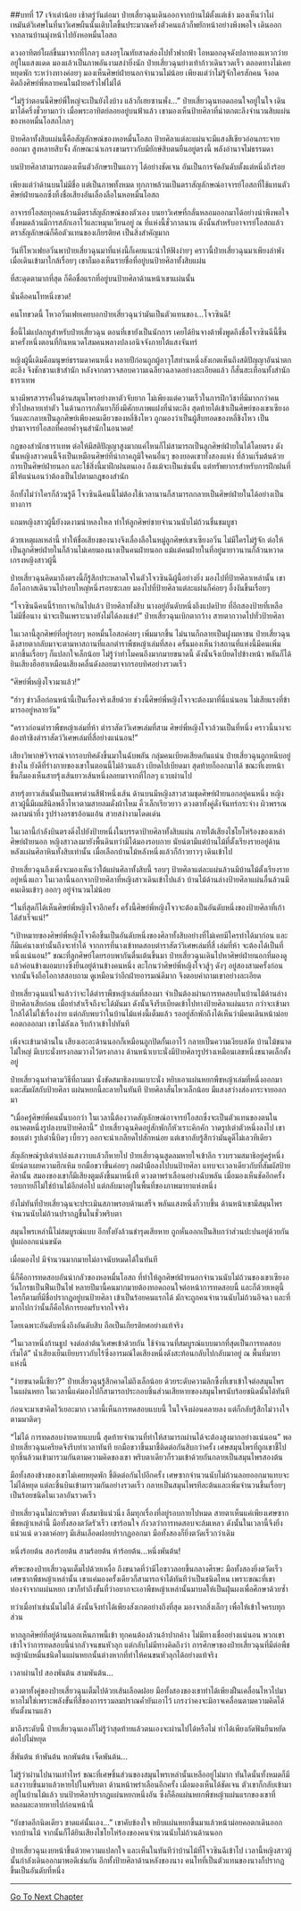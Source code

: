##บทที่ 17  เจ้าเต่าน้อย
เช้าตรู่วันต่อมา ป๋ายเสี่ยวฉุนเดินออกจากบ้านไม้ตั้งแต่เช้า มองเห็นว่าไผ่เหมันต์วิเศษในที่นาวิเศษผืนนั้นเติบโตขึ้นประมาณครึ่งตัวคนแล้วก็พยักหน้าอย่างพึงพอใจ เดินออกจากลานบ้านมุ่งหน้าไปยังหอหมื่นโอสถ

ดวงอาทิตย์โผล่ขึ้นมาจากที่ไกลๆ แสงอรุโณทัยสาดส่องไปทั่วฟากฟ้า ไอหมอกดุจดังปลาทองแหวกว่ายอยู่ในแสงแดด มองแล้วเป็นภาพอันงามสง่ายิ่งนัก ป๋ายเสี่ยวฉุนย่างเท้าก้าวเดินรวดเร็ว ตลอดทางไม่เคยหยุดพัก ระหว่างทางค่อยๆ มองเห็นศิษย์ฝ่ายนอกจำนวนไม่น้อย เพียงแต่ว่าไม่รู้จักใครสักคน จึงอดคิดถึงศิษย์พี่หลายคนในฝ่ายครัวไฟไม่ได้

“ไม่รู้ว่าตอนนี้ศิษย์พี่ใหญ่จะเป็นยังไงบ้าง แล้วก็เฮยซานพั่ง...” ป๋ายเสี่ยวฉุนทอดถอนใจอยู่ในใจ เดินมาได้ครึ่งชั่วยามกว่า เมื่อพระอาทิตย์ลอยอยู่บนฟ้าแล้ว เขามองเห็นป้ายศิลาที่น่าตกตะลึงจำนวนสิบแผ่นของหอหมื่นโอสถไกลๆ

ป้ายศิลาทั้งสิบแผ่นนี้คือสัญลักษณ์ของหอหมื่นโอสถ ป้ายศิลาแต่ละแผ่นจะมีแสงสีเขียวอ่อนกระจายออกมา สูงหลายสิบจั้ง ลักษณะน่าเกรงขามราวกับมียักษ์สิบตนยืนอยู่ตรงนี้ พลังอำนาจไม่ธรรมดา

บนป้ายศิลาสามารถมองเห็นตัวอักษรเป็นแถวๆ ได้อย่างชัดเจน อันเป็นการจัดอันดับตั้งแต่หนึ่งถึงร้อย

เพียงแต่ว่าด้านบนไม่มีชื่อ แต่เป็นภาพทั้งหมด ทุกภาพล้วนเป็นตราสัญลักษณ์อาจารย์โอสถที่ใช้แทนตัวศิษย์ฝ่ายนอกซึ่งทิ้งชื่อเสียงอันเลื่องลือในหอหมื่นโอสถ

อาจารย์โอสถทุกคนล้วนมีตราสัญลักษณ์ของตัวเอง บนยาวิเศษที่กลั่นหลอมออกมาได้อย่างน่าพึงพอใจทั้งหมดล้วนมีการสลักเอาไว้และหมุนเวียนอยู่ ณ ที่แห่งนี้ชั่วกาลนาน ดังนั้นสำหรับอาจารย์โอสถแล้ว ตราสัญลักษณ์ก็คือตัวแทนของเกียรติยศ เป็นสิ่งสำคัญมาก

วันที่โหวเฟยอวิ๋นพาป๋ายเสี่ยวฉุนมาที่แห่งนี้ก็เคยแนะนำให้ฟังง่ายๆ คราวนี้ป๋ายเสี่ยวฉุนมาเพียงลำพัง เมื่อเดินเข้ามาใกล้เรื่อยๆ เขาก็มองเห็นรายชื่อที่อยู่บนป้ายศิลาทั้งสิบแผ่น

ที่สะดุดตามากที่สุด ก็คือชื่อแรกที่อยู่บนป้ายศิลาด้านหน้าเขาแผ่นนั้น

นั่นคือคนโทหนึ่งขวด!

คนโทขวดนี้ โหวอวิ๋นเฟยเคยบอกป๋ายเสี่ยวฉุนว่ามันเป็นตัวแทนของ...โจวซินฉี!

ชื่อนี้ไม่แปลกหูสำหรับป๋ายเสี่ยวฉุน ตอนที่เขายังเป็นนักการ เคยได้ยินจางต้าพั่งพูดถึงชื่อโจวซินฉีนี้ขึ้นมาครั้งหนึ่งตอนที่กินหนวดโสมคนพลางปลงอนิจจังภายใต้แสงจันทร์

หญิงผู้นี้เดิมคือมนุษย์ธรรมดาคนหนึ่ง หลายปีก่อนถูกผู้อาวุโสท่านหนึ่งสังเกตเห็นถึงสติปัญญาอันน่าตกตะลึง จึงชักชวนเข้าสำนัก หลังจากตรวจสอบความเฉลียวฉลาดอย่างละเอียดแล้ว ก็สั่นสะเทือนทั้งสำนักธาราเทพ

นางมีพรสวรรค์ในด้านสมุนไพรอย่างหาตัวจับยาก ไม่เพียงแต่ความเร็วในการฝึกวิชาที่มีมากกว่าคนทั่วไปหลายเท่าตัว ในด้านการกลั่นยาก็ยิ่งมีศักยภาพแฝงที่น่าตะลึง สุดท้ายได้เข้าเป็นศิษย์ของเขาเซียงอวิ๋นและกลายเป็นลูกศิษย์เพียงคนเดียวของหลี่ชิงโหว ถูกมองว่าเป็นผู้สืบทอดของหลี่ชิงโหว เป็นปรมาจารย์โอสถที่คอยค้ำจุนสำนักในอนาคต!

กฎของสำนักธาราเทพ ต่อให้มีสติปัญญาสูงมากแค่ไหนก็ไม่สามารถเป็นลูกศิษย์ฝ่ายในได้โดยตรง ดังนั้นหญิงสาวคนนี้จึงเป็นเหมือนศิษย์ที่น่าภาคภูมิใจคนอื่นๆ ของยอดเขาทั้งสองแห่ง ที่ล้วนเริ่มต้นด้วยการเป็นศิษย์ฝ่ายนอก และใช้สิ่งนี้มาฝึกฝนตนเอง ถึงแม้จะเป็นเช่นนั้น แต่ทรัพยากรสำหรับการฝึกฝนที่มีให้แน่นอนว่าต้องเป็นไปตามกฎของสำนัก

อีกทั้งไม่ว่าใครก็ล้วนรู้ดี โจวซินฉีคนนี้ไม่ต้องใช้เวลานานก็สามารถกลายเป็นศิษย์ฝ่ายในได้อย่างเป็นทางการ

แถมหญิงสาวผู้นี้ยังงดงามน่าหลงใหล ทำให้ลูกศิษย์ชายจำนวนนับไม่ถ้วนชื่นชมบูชา

ด้วยเหตุผลเหล่านี้ ทำให้ชื่อเสียงของนางจึงเลื่องลือในหมู่ลูกศิษย์เขาเซียงอวิ๋น ไม่มีใครไม่รู้จัก ต่อให้เป็นลูกศิษย์ฝ่ายในก็ล้วนไม่เคยมองนางเป็นคนฝ่ายนอก แม้แต่คนฝ่ายในที่อยู่มายาวนานก็ล้วนหวาดเกรงหญิงสาวผู้นี้

ป๋ายเสี่ยวฉุนคิดมาถึงตรงนี้ก็รู้สึกประหลาดใจในตัวโจวซินฉีผู้นี้อย่างยิ่ง มองไปที่ป้ายศิลาเหล่านั้น เขาถือโอกาสเดินวนไปรอบใหญ่หนึ่งรอบซะเลย มองไปที่ป้ายศิลาแต่ละแผ่นก็ค่อยๆ อึ้งงันขึ้นเรื่อยๆ

“โจวซินฉีคนนี้ร้ายกาจเกินไปแล้ว ป้ายศิลาทั้งสิบ นางอยู่อันดับหนึ่งถึงแปดป้าย ที่อีกสองป้ายที่เหลือไม่มีชื่อนาง น่าจะเป็นเพราะนางยังไม่ได้ลงแข่ง!” ป๋ายเสี่ยวฉุนเบิกตากว้าง สายตากวาดไปทั่วป้ายศิลา

ในเวลานี้ลูกศิษย์ที่อยู่รอบๆ หอหมื่นโอสถค่อยๆ เพิ่มมากขึ้น ไม่นานก็กลายเป็นฝูงมหาชน ป๋ายเสี่ยวฉุนดึงสายตากลับมาจะตามหาสถานที่แลกตำราพืชหญ้าเล่มที่สอง ครั้นมองเห็นว่าสถานที่แห่งนี้มีคนเพิ่มมากขึ้นเรื่อยๆ ก็แปลกใจเล็กน้อย ไม่รู้ว่าทำไมคนถึงมากมายขนาดนี้ ดังนั้นจึงเบียดไปข้างหน้า พลันก็ได้ยินเสียงฮือฮาเหมือนเสียงคลื่นดังลอยมาจากรอบทิศอย่างรวดเร็ว

“ศิษย์พี่หญิงโจวมาแล้ว!”

“ฮ่าๆ ข่าวลือก่อนหน้านี้เป็นเรื่องจริงเสียด้วย ช่วงนี้ศิษย์พี่หญิงโจวจะต้องมาที่นี่แน่นอน ไม่เสียแรงที่ข้ามารออยู่หลายวัน”

“คราวก่อนตำราพืชหญ้าเล่มที่ห้า ตำราสัตว์วิเศษเล่มที่สาม ศิษย์พี่หญิงโจวล้วนเป็นที่หนึ่ง คราวนี้นางจะต้องท้าชิงตำราสัตว์วิเศษเล่มที่สี่อย่างแน่นอน!”

เสียงวิพากษ์วิจารณ์จากรอบทิศดังขึ้นมาในฉับพลัน กลุ่มคนเบียดเสียดกันแน่น ป๋ายเสี่ยวฉุนถูกหนีบอยู่ข้างใน ยังดีที่ร่างกายของเขาในตอนนี้ไม่อ้วนแล้ว เบียดไปเบียดมา สุดท้ายก็ออกมาได้ ขณะที่เงยหน้าขึ้นก็มองเห็นสายรุ้งเส้นยาวเส้นหนึ่งลอยมาจากที่ไกลๆ แวบผ่านไป

สายรุ้งยาวเส้นนั้นเป็นแพรต่วนสีฟ้าหนึ่งเส้น ด้านบนมีหญิงสาวสวมชุดศิษย์ฝ่ายนอกอยู่คนหนึ่ง หญิงสาวผู้นี้มีผมสีนิลพลิ้วไหวตามสายลมดั่งผ้าไหม คิ้วเล็กเรียวยาว ดวงตาทั้งคู่ดั่งจันทร์กระจ่าง ผิวพรรณงดงามน่าทึ่ง รูปร่างอรชรอ้อนแอ้น สวยสง่างามโดดเด่น

ในเวลานี้กำลังบินตรงดิ่งไปยังป้ายหนึ่งในบรรดาป้ายศิลาทั้งสิบแผ่น ภายใต้เสียงไชโยโห่ร้องของเหล่าศิษย์ฝ่ายนอก หญิงสาวลงมายังพื้นดินทว่ามิได้มองรอบกาย นัยน์ตามีแต่บ้านไม้ที่ตั้งเรียงรายอยู่ด้านหลังแผ่นศิลาหินทั้งสิบเท่านั้น เมื่อเลือกบ้านไม้หลังหนึ่งแล้วก็ก้าวยาวๆ เดินเข้าไป

ป๋ายเสี่ยวฉุนถึงเพิ่งจะมองเห็นว่าใต้แผ่นศิลาทั้งสิบนี้ รอบๆ ป้ายศิลาแต่ละแผ่นล้วนมีบ้านไม้ตั้งเรียงรายอยู่หนึ่งแถว ในเวลานี้นอกจากป้ายศิลาที่หญิงสาวเดินเข้าไปแล้ว บ้านไม้ด้านล่างป้ายศิลาแผ่นอื่นล้วนมีคนเดินเข้าๆ ออกๆ อยู่จำนวนไม่น้อย

“ในที่สุดก็ได้เห็นศิษย์พี่หญิงโจวอีกครั้ง ครั้งนี้ศิษย์พี่หญิงโจวจะต้องเป็นอันดับหนึ่งของป้ายศิลาที่เก้าได้สำเร็จแน่!”

“เป้าหมายของศิษย์พี่หญิงโจวคือขึ้นเป็นอันดับหนึ่งของศิลาทั้งสิบอย่างที่ไม่เคยมีใครทำได้มาก่อน และก็มีแค่นางเท่านั้นถึงจะทำได้ จากการที่นางเข้าทดสอบตำราสัตว์วิเศษเล่มที่สี่ เล่มที่ห้า จะต้องได้เป็นที่หนึ่งแน่นอน!” ขณะที่ลูกศิษย์โดยรอบพากันตื่นเต้นขึ้นมา ป๋ายเสี่ยวฉุนเดินไปหาศิษย์ฝ่ายนอกที่มองดูแล้วค่อนข้างผอมบางซึ่งยืนอยู่ด้านข้างคนหนึ่ง ตะโกนว่าศิษย์พี่หญิงโจวสู้ๆ ดังๆ อยู่สองสามครั้งก่อน จากนั้นจึงถือโอกาสสอบถาม ดูเหมือนว่าอีกฝ่ายอารมณ์ดีมาก จึงตอบคำถามเขาอย่างละเอียด

ป๋ายเสี่ยวฉุนแน่ใจแล้วว่าจะได้ตำราพืชหญ้าเล่มที่สองมา จำเป็นต้องผ่านการทดสอบในบ้านไม้ด้านล่างป้ายศิลาเสียก่อน เมื่อทำสำเร็จถึงจะได้มันมา ดังนั้นจึงรีบเบียดเข้าไปทางป้ายศิลาแผ่นแรก กว่าจะเข้ามาใกล้ได้ไม่ใช่เรื่องง่าย แต่กลับพบว่าในบ้านไม้แห่งนี้เต็มแล้ว รออยู่สักพักถึงได้เห็นว่ามีคนเดินหน้าม่อยคอตกออกมา เขาไม่ลังเล รีบก้าวเข้าไปทันที

เพิ่งจะเข้ามาด้านใน เสียงเอะอะด้านนอกก็เหมือนถูกปิดกั้นเอาไว้ กลายเป็นความเงียบสงัด บ้านไม้ขนาดไม่ใหญ่ มีเบาะนั่งทรงกลมวางไว้ตรงกลาง ด้านหน้าเบาะนั่งมีป้ายศิลารูปร่างเหมือนเลขหนึ่งขนาดเล็กตั้งอยู่

ป๋ายเสี่ยวฉุนทำตามวิธีที่ถามมา นั่งขัดสมาธิลงบนเบาะนั่ง หยิบเอาแผ่นหยกพืชหญ้าเล่มที่หนึ่งออกมาแตะสัมผัสกับป้ายศิลา แผ่นหยกนี้ละลายในทันที ป้ายศิลาสั่นไหวเล็กน้อย มีแสงสว่างส่องกระจายออกมา

“เมื่อครู่ศิษย์พี่คนนั้นบอกว่า ในเวลานี้ต้องวาดสัญลักษณ์อาจารย์โอสถซึ่งจะเป็นตัวแทนของตนในอนาคตหนึ่งรูปลงบนป้ายศิลานี้” ป๋ายเสี่ยวฉุนคิดอยู่สักพักก็หัวเราะคิกคัก วาดรูปเต่าตัวหนึ่งลงไป เขาชอบเต่า รูปเต่านี้บิดๆ เบี้ยวๆ ออกจะน่าเกลียดไปสักหน่อย แต่เขากลับรู้สึกว่ามันดูดีไม่เลวทีเดียว

สัญลักษณ์รูปเต่าเปล่งแสงวาบแล้วก็หายไป ป๋ายเสี่ยวฉุนสูดลมหายใจเข้าลึก รวบรวมสมาธิอยู่ครู่หนึ่ง นัยน์ตาเผยความฮึกเหิม ยกมือขวาขึ้นค่อยๆ กดฝ่ามือลงไปบนป้ายศิลา แทบจะเวลาเดียวกับที่สัมผัสป้ายศิลานั้น สมองของเขาก็มีเสียงตูมดังขึ้นมาหนึ่งที ดวงตาพร่าเลือนอย่างฉับพลัน เมื่อมองเห็นชัดอีกครั้ง รอบกายก็ไม่ใช่บ้านไม้อีกต่อไป แต่กลับมาอยู่ในพื้นที่ของภาพมายาแห่งหนึ่ง

ยังไม่ทันที่ป๋ายเสี่ยวฉุนจะประเมินสภาพรอบด้านเสร็จ พลันแสงหนึ่งก็วาบขึ้น ด้านหน้าเขามีสมุนไพรจำนวนนับไม่ถ้วนปรากฏขึ้นในชั่วพริบตา

สมุนไพรเหล่านี้ไม่สมบูรณ์แบบ อีกทั้งยังล้วนชำรุดเสียหาย ถูกหั่นออกเป็นสิบกว่าส่วนปะปนอยู่ด้วยกัน ปูแผ่ออกแน่นขนัด

เมื่อมองไป มีจำนวนมากมายไม่อาจนับหมดได้ในทันที

นี่ก็คือการทดสอบอันน่ากลัวของหอหมื่นโอสถ ที่ทำให้ลูกศิษย์ฝ่ายนอกจำนวนนับไม่ถ้วนของเขาเซียงอวิ๋นโกรธเป็นฟืนเป็นไฟ หลายปีมานี้คนมากมายต้องทอดถอนใจต่อหน้าการทดสอบนี้ และก็ด้วยเหตุนี้ ใครก็ตามที่มีชื่อปรากฏอยู่บนป้ายศิลา เข้าเป็นร้อยคนแรกได้ มักจะถูกคนจำนวนนับไม่ถ้วนอิจฉา และที่มากไปกว่านั้นก็คือให้การยอมรับจากใจจริง

โดยเฉพาะอันดับหนึ่งถึงอันดับสิบ ถือเป็นเกียรติยศอย่างแท้จริง

“ในเวลาหนึ่งก้านธูป จงต่อลำต้นวิเศษเข้าด้วยกัน ใช้จำนวนที่สมบูรณ์แบบมากที่สุดเป็นการทดสอบ เริ่มได้” น้ำเสียงเย็นเยียบราวกับไร้ซึ่งอารมณ์ใดเสียงหนึ่งดังสะท้อนกลับไปกลับมาอยู่ ณ พื้นที่มายาแห่งนี้

“ง่ายขนาดนี้เชียว?” ป๋ายเสี่ยวฉุนรู้สึกคาดไม่ถึงเล็กน้อย ด้วยระดับความลึกซึ้งที่เขาเข้าใจต่อสมุนไพรในแผ่นหยก ในเวลานี้แค่มองไปก็สามารถประกอบชิ้นส่วนเสียหายของสมุนไพรนับร้อยชนิดนั้นได้ทันที

ก่อนจะมาเขาคิดไว้เยอะมาก เวลานี้เห็นการทดสอบแบบนี้ ในใจจึงผ่อนคลายลง แต่ก็กลับรู้สึกไม่วางใจตามมาติดๆ

“ไม่ได้ การทดสอบง่ายดายแบบนี้ สุดท้ายจำนวนที่ทำให้สามารถผ่านได้จะต้องสูงมากอย่างแน่นอน” พอป๋ายเสี่ยวฉุนเครียดจึงรีบทำเวลาทันที ยกมือขวาขึ้นมาชี้ติดต่อกันสิบกว่าครั้ง เศษสมุนไพรที่ถูกเขาชี้ไปทุกชิ้นล้วนเข้ามารวมกันตามความคิดของเขา พริบตาเดียวก็รวมเข้าด้วยกันกลายเป็นสมุนไพรสองต้น

มือทั้งสองข้างของเขาไม่เคยหยุดพัก ชี้ติดต่อกันไปอีกครั้ง เศษซากจำนวนนับไม่ถ้วนลอยออกมาแทบจะไม่ได้หยุด แต่ละชิ้นบินเข้ามารวมกันอย่างรวดเร็ว กลายเป็นสมุนไพรทีละต้นและเพิ่มจำนวนขึ้นเรื่อยๆ เป็นร้อยชนิดในเวลาอันรวดเร็ว

ป๋ายเสี่ยวฉุนไม่กะพริบตา ตั้งสมาธิแน่วนิ่ง ลืมทุกเรื่องที่อยู่รอบกายไปหมด สายตาเห็นแค่เพียงเศษซากพืชหญ้าเหล่านี้ มือทั้งสองตวัดรัวเร็ว เขาร้อนใจ กังวลว่าการทดสอบจะล้มเหลว ดังนั้นในเวลานี้จึงยิ่งแน่วแน่ ดวงตาค่อยๆ มีเส้นเลือดฝอยปรากฏออกมา มือทั้งสองก็ยิ่งตวัดเร็วกว่าเดิม

หนึ่งร้อยต้น สองร้อยต้น สามร้อยต้น ห้าร้อยต้น...หนึ่งพันต้น!

ศรีษะของป๋ายเสี่ยวฉุนเต็มไปด้วยเหงื่อ ถึงขนาดที่ว่ามีไอขาวลอยขึ้นกลางศีรษะ มือทั้งสองยิ่งตวัดเร็ว เศษซากพืชหญ้าเหล่านั้น เขาแค่มองครั้งเดียวก็สามารถจำได้ทันทีว่าเป็นชนิดไหน เพราะขณะที่เขาท่องจำจากแผ่นหยก เขาก็ทำถึงขั้นที่ว่าอยากจะเอาพืชหญ้าเหล่านั้นมาบดให้เป็นฝุ่นผงเพื่อศึกษาด้วยซ้ำ

ทว่าเมื่อทำเช่นนั้นไม่ได้ ดังนั้นจึงทำได้เพียงสังเกตอย่างถึงที่สุด มองจากสิ่งเล็กๆ เพื่อให้เข้าใจครบทุกส่วน

หากลูกศิษย์ที่อยู่ด้านนอกเห็นภาพนี้เข้า ทุกคนต้องล้วนอ้าปากค้าง ไม่มีทางเชื่ออย่างแน่นอน พวกเขาเข้าใจว่าการทดสอบนี้น่ากลัวจนขนหัวลุก แต่กลับไม่มีทางคิดถึงว่า การศึกษาของป๋ายเสี่ยวฉุนที่มีต่อพืชหญ้านับหมื่นชนิดในแผ่นหยกนั้นต่างหากที่ทำให้คนขนหัวลุกได้อย่างแท้จริง

เวลาผ่านไป สองพันต้น สามพันต้น...

ดวงตาทั้งคู่ของป๋ายเสี่ยวฉุนเต็มไปด้วยเส้นเลือดฝอย มือทั้งสองของเขาทำได้เพียงฝืนเคลื่อนไหวไปมา หากไม่ใช่เพราะพลังขั้นที่สี่ของการรวมลมปราณค้ำยันเอาไว้ เกรงว่าคงจะมิอาจเคลื่อนตามความคิดได้ทันตั้งนานแล้ว

มาถึงระดับนี้ ป๋ายเสี่ยวฉุนเองก็ไม่รู้ว่าสุดท้ายแล้วตนเองจะผ่านไปได้หรือไม่ ทำได้เพียงกัดฟันยืนหยัดต่อไปไม่หยุด

สี่พันต้น ห้าพันต้น หกพันต้น เจ็ดพันต้น...

ไม่รู้ว่าผ่านไปนานเท่าไหร่ ขณะที่เศษชิ้นส่วนของสมุนไพรเหล่านั้นเหลืออยู่ไม่มาก ทันใดนั้นทั้งหมดก็มีแสงวาบขึ้นมาแล้วหายไปในพริบตา ด้านหน้าพร่าเลือนอีกครั้ง เมื่อมองเห็นได้ชัดเจน ตัวเขาก็กลับเข้ามาอยู่ในบ้านไม้แล้ว บนป้ายศิลาปรากฏแผ่นหยกหนึ่งอัน ซึ่งก็คือแผ่นหยกพืชหญ้าแผ่นแรกของเขาที่หลอมละลายหายไปก่อนหน้านี้

“ยังขาดอีกนิดเดียว ขาดแค่นั้นเอง...” เขาคับข้องใจ หยิบแผ่นหยกขึ้นมาแล้วหน้าม่อยคอตกเดินออกจากบ้านไม้ จากนั้นก็ได้ยินเสียงไชโยโห่ร้องของคนจำนวนนับไม่ถ้วนด้านนอก

ป๋ายเสี่ยวฉุนเงยหน้าขึ้นด้วยความแปลกใจ และเห็นในทันทีว่าบ้านไม้ที่โจวซินฉีเข้าไป เวลานี้หญิงสาวผู้นั้นกำลังเดินออกมาพอดีเช่นกัน อีกทั้งป้ายศิลาด้านหลังของนาง คนโทที่เป็นตัวแทนของนางก็ปรากฏขึ้นเป็นอันดับที่หนึ่ง

----------



[Go To Next Chapter]( ./18.md)
